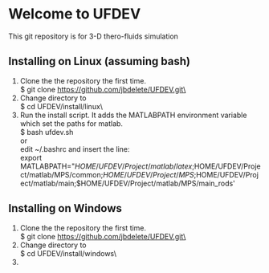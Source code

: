 # Welcome to UFDEV
This git repository is for 3-D thero-fluids simulation
## Installing on Linux (assuming bash)
1. Clone the the repository the first time.\
  $ git clone https://github.com/jbdelete/UFDEV.git\
2. Change directory to\
  $ cd UFDEV/install/linux\
3. Run the install script. It adds the MATLABPATH  environment variable\
   which set the paths for matlab.\
  $ bash ufdev.sh\
or\
  edit ~/.bashrc and insert the line:\
export MATLABPATH="$HOME/UFDEV/Project/matlab/latex;$HOME/UFDEV/Project/matlab/MPS/common;$HOME/UFDEV/Project/MPS;$HOME/UFDEV/Project/matlab/main;$HOME/UFDEV/Project/matlab/MPS/main_rods'

## Installing on Windows
1. Clone the the repository the first time.\
  $ git clone https://github.com/jbdelete/UFDEV.git\
2. Change directory to\
  $ cd UFDEV/install/windows\
3. 
